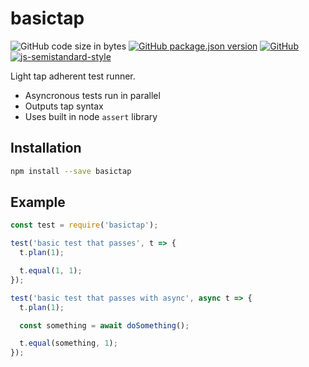 # basictap
![GitHub code size in bytes](https://img.shields.io/github/languages/code-size/markwylde/basictap)
[![GitHub package.json version](https://img.shields.io/github/package-json/v/markwylde/basictap)](https://github.com/markwylde/basictap/blob/master/package.json)
[![GitHub](https://img.shields.io/github/license/markwylde/basictap)](https://github.com/markwylde/basictap/blob/master/LICENSE)
[![js-semistandard-style](https://img.shields.io/badge/code%20style-semistandard-brightgreen.svg)](https://github.com/standard/semistandard)

Light tap adherent test runner.

- Asyncronous tests run in parallel
- Outputs tap syntax
- Uses built in node `assert` library

## Installation
```bash
npm install --save basictap
```

## Example
```javascript
const test = require('basictap');

test('basic test that passes', t => {
  t.plan(1);

  t.equal(1, 1);
});

test('basic test that passes with async', async t => {
  t.plan(1);

  const something = await doSomething();

  t.equal(something, 1);
});
```
